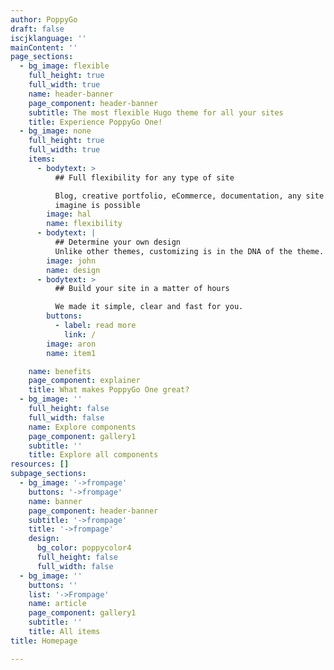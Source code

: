 ```yaml
---
author: PoppyGo
draft: false
iscjklanguage: ''
mainContent: ''
page_sections:
  - bg_image: flexible
    full_height: true
    full_width: true
    name: header-banner
    page_component: header-banner
    subtitle: The most flexible Hugo theme for all your sites
    title: Experience PoppyGo One!
  - bg_image: none
    full_height: true
    full_width: true
    items:
      - bodytext: >
          ## Full flexibility for any type of site

          Blog, creative portfolio, eCommerce, documentation, any site you can
          imagine is possible
        image: hal
        name: flexibility
      - bodytext: |
          ## Determine your own design
          Unlike other themes, customizing is in the DNA of the theme.
        image: john
        name: design
      - bodytext: >
          ## Build your site in a matter of hours

          We made it simple, clear and fast for you.
        buttons:
          - label: read more
            link: /
        image: aron
        name: item1

    name: benefits
    page_component: explainer
    title: What makes PoppyGo One great?
  - bg_image: ''
    full_height: false
    full_width: false
    name: Explore components
    page_component: gallery1
    subtitle: ''
    title: Explore all components
resources: []
subpage_sections:
  - bg_image: '->frompage'
    buttons: '->frompage'
    name: banner
    page_component: header-banner
    subtitle: '->frompage'
    title: '->frompage'
    design:
      bg_color: poppycolor4
      full_height: false
      full_width: false
  - bg_image: ''
    buttons: ''
    list: '->Frompage'
    name: article
    page_component: gallery1
    subtitle: ''
    title: All items
title: Homepage

---
```

